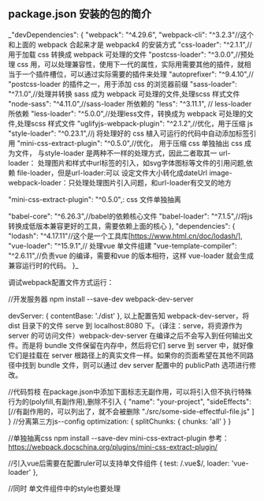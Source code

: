 ## package.json 安装的包的简介
\_"devDependencies": {
"webpack": "^4.29.6",
"webpack-cli": "^3.2.3"//这个和上面的 webpack 合起来才是 webpack4 的安装方式
"css-loader": "^2.1.1",//用于加载 css 转换成 webpack 可处理的文件
"postcss-loader": "^3.0.0",//预处理 css 用，可以处理兼容性，使用下一代的属性，实际用需要其他的插件，就相当于一个插件槽位，可以通过实际需要的插件来处理
"autoprefixer": "^9.4.10",// "postcss-loader 的插件之一，用于添加 css 的浏览器前缀
"sass-loader": "^7.1.0",//处理并转换 sass 成为 webpack 可处理的文件,处理scss 样式文件
"node-sass": "^4.11.0",//sass-loader 所依赖的
"less": "^3.11.1", // less-loader所依赖
"less-loader": "^5.0.0",//处理less文件，转换成为 webpack 可处理的文件,处理scss 样式文件
"uglifyjs-webpack-plugin": "^2.1.2",//优化，用于压缩 js
"style-loader": "^0.23.1",//j 将处理好的 css 植入可运行的代码中自动添加<style></style>标签引用
"mini-css-extract-plugin": "^0.5.0",//优化， 用于压缩 css 单独抽出 css 成为文件， 与style-loader 是两种不一样的处理方式，因此二者取其一
url-loader： 处理图片和样式中url标签的引入，如svg字体图标等文件的引用问题,依赖 file-loader，但是url-loader:可以 设定文件大小转化成dateUrl
image-webpack-loader：只处理处理图片引入问题，和url-loader有交叉的地方

"mini-css-extract-plugin": "^0.5.0",: css 文件单独抽离

 "babel-core": "^6.26.3",//babel的依赖核心文件
"babel-loader": "^7.1.5",//将js 转换成低版本兼容更好的工具，需要依赖上面的核心
},
"dependencies": {
"lodash": "^4.17.11"//这个是一个工具库[https://www.html.cn/doc/lodash/],
 "vue-loader": "^15.9.1",// 处理vue 单文件组建
 "vue-template-compiler": "^2.6.11",//负责vue 的编译，需要和vue 的版本相符，这样 vue-loader 就会生成兼容运行时的代码。
}\_


调试webpack配置文件方式运行： 

//开发服务器
npm install --save-dev webpack-dev-server
<!-- config -->
   devServer: {
     contentBase: './dist'
   },
以上配置告知 webpack-dev-server，将 dist 目录下的文件 serve 到 localhost:8080 下。（译注：serve，将资源作为 server 的可访问文件）webpack-dev-server 在编译之后不会写入到任何输出文件。而是将 bundle 文件保留在内存中，然后将它们 serve 到 server 中，就好像它们是挂载在 server 根路径上的真实文件一样。如果你的页面希望在其他不同路径中找到 bundle 文件，则可以通过 dev server 配置中的 publicPath 选项进行修改。

//代码剪枝
在package.json中添加下面标志无副作用，可以将引入但不执行特殊行为的(polyfill,有副作用),删除不引入
{
  "name": "your-project",
  "sideEffects": [//有副作用的，可以列出了，就不会被删除
    "./src/some-side-effectful-file.js"
  ]
}
//分离第三方js--config
 optimization: {
    splitChunks: {
      chunks: 'all'
    }
  }

//单独抽离css
npm install --save-dev mini-css-extract-plugin
参考：https://webpack.docschina.org/plugins/mini-css-extract-plugin/



//引入vue后需要在配置ruler可以支持单文件组件
{
      test: /\.vue$/,
      loader: 'vue-loader'
},

//同时 单文件组件中的style也要处理
<style lang=less> : 'vue-style-loader',
<style lang=sass> : 'vue-style-loader',




/* 前端开发模拟数据需求
 */
 npm i axios mockjs --save

/* -------------------------报错与解决--------------------------------------- */
/*  
Replace Autoprefixer browsers option to Browserslist config.
  Use browserslist key in package.json or .browserslistrc file.
 */
在ruler中不建议直接如下面的写法： browsers: ["> 0.15% in CN"] }， 将其抽取到package.json 或者 .browserslistrc
   {
            loader: "postcss-loader",
            options: {
              ident: "postcss",
              sourceMap: true,
              plugins: loader => [
                require("autoprefixer")({ browsers: ["> 0.15% in CN"] }) // 添加前缀
            ]
      }
    },


/* ，Cannot find module '@babel/core' babel-loader@8 requires Babel 7.x (the package '@babel/c(转)
Cannot find module '@babel/core' babel-loader@8 requires Babel 7.x (the package '@babel/core'). If you'd like to use Babel 6.x ('babel-core'), you should install 'babel-loader@7'.ou should install 'babel-loader@7'. */
原因是：
babel-loader和babel-core版本不对应所产生的，
babel-loader 8.x对应babel-core 7.x
babel-loader 7.x对应babel-core 6.x
也就是说，看你的版本，然后执行
npm i --save-dev babel-loader@7.1.5


